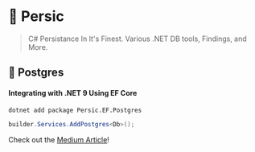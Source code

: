 # 🍑 Persic 

> C# Persistance In It's Finest. Various .NET DB tools, Findings, and More.

## 🐘 Postgres

#### Integrating with .NET 9 Using EF Core

```sh
dotnet add package Persic.EF.Postgres
```

```csharp
builder.Services.AddPostgres<Db>();
```

Check out the [Medium Article](https://medium.com/@vosarat1995/integrating-postgresql-with-net-9-using-ef-core-a-step-by-step-guide-a773768777f2)!

